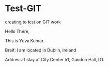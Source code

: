 # Test-GIT
creating to test on GIT work


Hello There,

This is Yuva Kumar.

Breif:
I am located in Dublin, Ireland 

Address:
I stay at City Center
51, Gandon Hall, D1.

